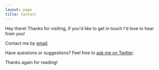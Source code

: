 ```yaml
---
layout: page
title: Contact
---
```


<p class="message">
  Hey there!  Thanks for visiting, if you'd like to get in touch I'd love to hear from you!
</p>

Contact me by [email](mailto:petedunc88@gmail.com). 

Have questions or suggestions? Feel free to [ask me on Twitter](https://twitter.com/PeteDunc).

Thanks again for reading!
